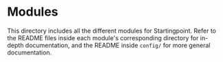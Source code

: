 # Modules

This directory includes all the different modules for Startingpoint. Refer to the README files inside each module's corresponding directory for in-depth documentation, and the README inside `config/` for more general documentation.